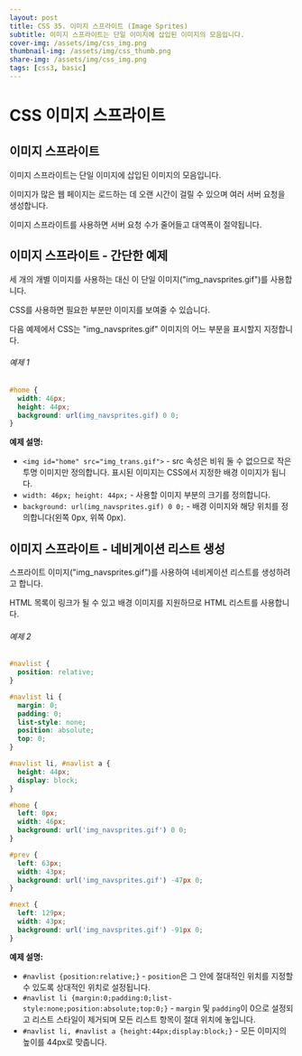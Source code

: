 ```yaml
---
layout: post
title: CSS 35. 이미지 스프라이트 (Image Sprites)
subtitle: 이미지 스프라이트는 단일 이미지에 삽입된 이미지의 모음입니다.
cover-img: /assets/img/css_img.png
thumbnail-img: /assets/img/css_thumb.png
share-img: /assets/img/css_img.png
tags: [css3, basic]
---
```


# CSS 이미지 스프라이트

## 이미지 스프라이트

이미지 스프라이트는 단일 이미지에 삽입된 이미지의 모음입니다.

이미지가 많은 웹 페이지는 로드하는 데 오랜 시간이 걸릴 수 있으며 여러 서버 요청을 생성합니다.

이미지 스프라이트를 사용하면 서버 요청 수가 줄어들고 대역폭이 절약됩니다.

## 이미지 스프라이트 - 간단한 예제

세 개의 개별 이미지를 사용하는 대신 이 단일 이미지("img_navsprites.gif")를 사용합니다.

CSS를 사용하면 필요한 부분만 이미지를 보여줄 수 있습니다.

다음 예제에서 CSS는 "img_navsprites.gif" 이미지의 어느 부분을 표시할지 지정합니다.

###### 예제 1

```css
#home {
  width: 46px;
  height: 44px;
  background: url(img_navsprites.gif) 0 0;
}
```

**예제 설명:**

+ ```<img id="home" src="img_trans.gif">``` - src 속성은 비워 둘 수 없으므로 작은 투명 이미지만 정의합니다. 표시된 이미지는 CSS에서 지정한 배경 이미지가 됩니다.
+ ```width: 46px; height: 44px;``` - 사용할 이미지 부분의 크기를 정의합니다.
+ ```background: url(img_navsprites.gif) 0 0;``` - 배경 이미지와 해당 위치를 정의합니다(왼쪽 0px, 위쪽 0px).

## 이미지 스프라이트 - 네비게이션 리스트 생성

스프라이트 이미지("img_navsprites.gif")를 사용하여 네비게이션 리스트를 생성하려고 합니다.

HTML 목록이 링크가 될 수 있고 배경 이미지를 지원하므로 HTML 리스트를 사용합니다.

###### 예제 2

```css
#navlist {
  position: relative;
}

#navlist li {
  margin: 0;
  padding: 0;
  list-style: none;
  position: absolute;
  top: 0;
}

#navlist li, #navlist a {
  height: 44px;
  display: block;
}

#home {
  left: 0px;
  width: 46px;
  background: url('img_navsprites.gif') 0 0;
}

#prev {
  left: 63px;
  width: 43px;
  background: url('img_navsprites.gif') -47px 0;
}

#next {
  left: 129px;
  width: 43px;
  background: url('img_navsprites.gif') -91px 0;
}
```

**예제 설명:**

+ ```#navlist {position:relative;}``` - ```position```은 그 안에 절대적인 위치를 지정할 수 있도록 상대적인 위치로 설정됩니다.
+ ```#navlist li {margin:0;padding:0;list-style:none;position:absolute;top:0;}``` - ```margin``` 및 ```padding```이 0으로 설정되고 리스트 스타일이 제거되며 모든 리스트 항목이 절대 위치에 놓입니다.
+ ```#navlist li, #navlist a {height:44px;display:block;}``` - 모든 이미지의 높이를 44px로 맞춥니다.

